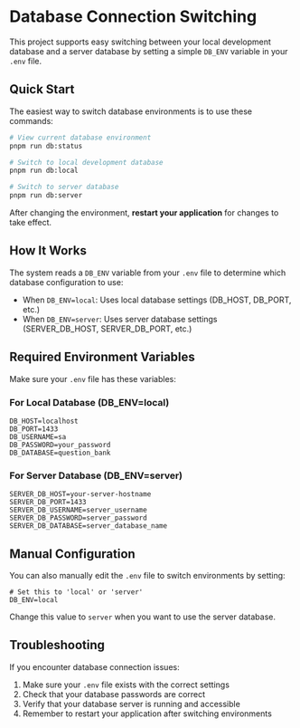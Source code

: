# Database Connection Switching

This project supports easy switching between your local development database and a server database by setting a simple `DB_ENV` variable in your `.env` file.

## Quick Start

The easiest way to switch database environments is to use these commands:

```bash
# View current database environment
pnpm run db:status

# Switch to local development database
pnpm run db:local

# Switch to server database
pnpm run db:server
```

After changing the environment, **restart your application** for changes to take effect.

## How It Works

The system reads a `DB_ENV` variable from your `.env` file to determine which database configuration to use:

- When `DB_ENV=local`: Uses local database settings (DB_HOST, DB_PORT, etc.)
- When `DB_ENV=server`: Uses server database settings (SERVER_DB_HOST, SERVER_DB_PORT, etc.)

## Required Environment Variables

Make sure your `.env` file has these variables:

### For Local Database (DB_ENV=local)

```
DB_HOST=localhost
DB_PORT=1433
DB_USERNAME=sa
DB_PASSWORD=your_password
DB_DATABASE=question_bank
```

### For Server Database (DB_ENV=server)

```
SERVER_DB_HOST=your-server-hostname
SERVER_DB_PORT=1433
SERVER_DB_USERNAME=server_username
SERVER_DB_PASSWORD=server_password
SERVER_DB_DATABASE=server_database_name
```

## Manual Configuration

You can also manually edit the `.env` file to switch environments by setting:

```
# Set this to 'local' or 'server'
DB_ENV=local
```

Change this value to `server` when you want to use the server database.

## Troubleshooting

If you encounter database connection issues:

1. Make sure your `.env` file exists with the correct settings
2. Check that your database passwords are correct
3. Verify that your database server is running and accessible
4. Remember to restart your application after switching environments
